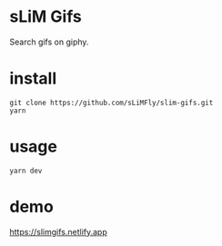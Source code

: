 # sLiM Gifs
Search gifs on giphy.

# install
```
git clone https://github.com/sLiMFly/slim-gifs.git
yarn
```
# usage
```
yarn dev
```

# demo
https://slimgifs.netlify.app